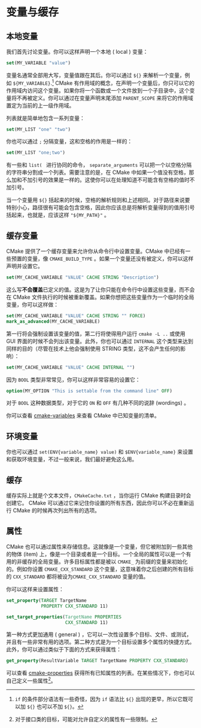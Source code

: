 # 变量与缓存

## 本地变量
我们首先讨论变量。你可以这样声明一个本地 ( local ) 变量：

```CMake
set(MY_VARIABLE "value")
```

变量名通常全部用大写，变量值跟在其后。你可以通过 `${}` 来解析一个变量，例如 `${MY_VARIABLE}`.[^1] CMake 有作用域的概念，在声明一个变量后，你只可以它的作用域内访问这个变量。如果你将一个函数或一个文件放到一个子目录中，这个变量将不再被定义。你可以通过在变量声明末尾添加 `PARENT_SCOPE` 来将它的作用域置定为当前的上一级作用域。

列表就是简单地包含一系列变量：

```cmake
set(MY_LIST "one" "two")
```

你也可以通过 `;` 分隔变量，这和空格的作用是一样的：

```cmake
set(MY_LIST "one;two")
```

有一些和 `list( ` 进行协同的命令， `separate_arguments` 可以把一个以空格分隔的字符串分割成一个列表。需要注意的是，在 CMake 中如果一个值没有空格，那么加和不加引号的效果是一样的。这使你可以在处理知道不可能含有空格的值时不加引号。

当一个变量用 `${}` 括起来的时候，空格的解析规则和上述相同。对于路径来说要特别小心，路径很有可能会包含空格，因此你应该总是将解析变量得到的值用引号括起来，也就是，应该这样 `"${MY_PATH}"` 。

## 缓存变量

CMake 提供了一个缓存变量来允许你从命令行中设置变量。CMake 中已经有一些预置的变量，像 `CMAKE_BUILD_TYPE` 。如果一个变量还没有被定义，你可以这样声明并设置它。

```cmake
set(MY_CACHE_VARIABLE "VALUE" CACHE STRING "Description")
```

这么写**不会覆盖**已定义的值。这是为了让你只能在命令行中设置这些变量，而不会在 CMake 文件执行的时候被重新覆盖。如果你想把这些变量作为一个临时的全局变量，你可以这样做：

```cmake
set(MY_CACHE_VARIABLE "VALUE" CACHE STRING "" FORCE)
mark_as_advanced(MY_CACHE_VARIABLE)
```

第一行将会强制设置该变量的值，第二行将使得用户运行 `cmake -L ..` 或使用 GUI 界面的时候不会列出该变量。此外，你也可以通过 `INTERNAL` 这个类型来达到同样的目的（尽管在技术上他会强制使用 STRING 类型，这不会产生任何的影响）：

```cmake
set(MY_CACHE_VARIABLE "VALUE" CACHE INTERNAL "")
```

因为 `BOOL` 类型非常常见，你可以这样非常容易的设置它：

 ```cmake
 option(MY_OPTION "This is settable from the command line" OFF)
 ```

对于 `BOOL` 这种数据类型，对于它的 `ON` 和 `OFF` 有几种不同的说辞 (wordings) 。

你可以查看 [cmake-variables] 来查看 CMake 中已知变量的清单。

## 环境变量

你也可以通过 `set(ENV{variable_name} value)` 和 `$ENV{variable_name}` 来设置和获取环境变量，不过一般来说，我们最好避免这么用。

## 缓存

缓存实际上就是个文本文件，`CMakeCache.txt` ，当你运行 CMake 构建目录时会创建它。 CMake 可以通过它来记住你设置的所有东西，因此你可以不必在重新运行 CMake 的时候再次列出所有的选项。

## 属性

CMake 也可以通过属性来存储信息。这就像是一个变量，但它被附加到一些其他的物体 (item) 上，像是一个目录或者是一个目标。一个全局的属性可以是一个有用的非缓存的全局变量。许多目标属性都是被以 `CMAKE_` 为前缀的变量来初始化的。例如你设置 `CMAKE_CXX_STANDARD` 这个变量，这意味着你之后创建的所有目标的 `CXX_STANDARD` 都将被设为`CMAKE_CXX_STANDARD` 变量的值。

你可以这样来设置属性：

```cmake
set_property(TARGET TargetName
             PROPERTY CXX_STANDARD 11)

set_target_properties(TargetName PROPERTIES
                      CXX_STANDARD 11)
```

第一种方式更加通用 ( general ) ，它可以一次性设置多个目标、文件、或测试，并且有一些非常有用的选项。第二种方式是为一个目标设置多个属性的快捷方式。此外，你可以通过类似于下面的方式来获得属性：

```cmake
get_property(ResultVariable TARGET TargetName PROPERTY CXX_STANDARD)
```

可以查看 [cmake-properties] 获得所有已知属性的列表。在某些情况下，你也可以自己定义一些属性[^2]。

[cmake-properties]: https://cmake.org/cmake/help/latest/manual/cmake-properties.7.html
[cmake-variables]: https://cmake.org/cmake/help/latest/manual/cmake-variables.7.html

[^1]:  `if` 的条件部分语法有一些奇怪，因为 `if` 语法比 `${}` 出现的更早，所以它既可以加 `${}` 也可以不加 `${}`。 
[^2]: 对于接口类的目标，可能对允许自定义的属性有一些限制。
